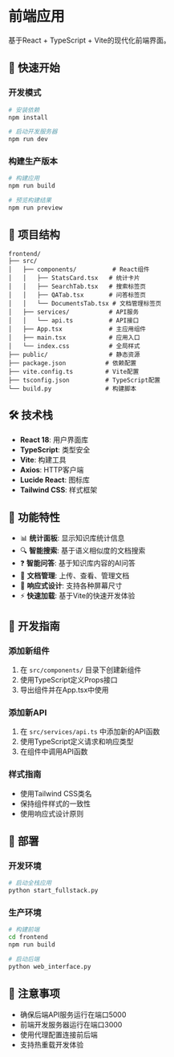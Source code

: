 # 前端应用

基于React + TypeScript + Vite的现代化前端界面。

## 🚀 快速开始

### 开发模式

```bash
# 安装依赖
npm install

# 启动开发服务器
npm run dev
```

### 构建生产版本

```bash
# 构建应用
npm run build

# 预览构建结果
npm run preview
```

## 📁 项目结构

```
frontend/
├── src/
│   ├── components/          # React组件
│   │   ├── StatsCard.tsx   # 统计卡片
│   │   ├── SearchTab.tsx   # 搜索标签页
│   │   ├── QATab.tsx       # 问答标签页
│   │   └── DocumentsTab.tsx # 文档管理标签页
│   ├── services/           # API服务
│   │   └── api.ts          # API接口
│   ├── App.tsx             # 主应用组件
│   ├── main.tsx            # 应用入口
│   └── index.css           # 全局样式
├── public/                 # 静态资源
├── package.json           # 依赖配置
├── vite.config.ts         # Vite配置
├── tsconfig.json          # TypeScript配置
└── build.py               # 构建脚本
```

## 🛠️ 技术栈

- **React 18**: 用户界面库
- **TypeScript**: 类型安全
- **Vite**: 构建工具
- **Axios**: HTTP客户端
- **Lucide React**: 图标库
- **Tailwind CSS**: 样式框架

## 🎨 功能特性

- 📊 **统计面板**: 显示知识库统计信息
- 🔍 **智能搜索**: 基于语义相似度的文档搜索
- ❓ **智能问答**: 基于知识库内容的AI问答
- 📄 **文档管理**: 上传、查看、管理文档
- 📱 **响应式设计**: 支持各种屏幕尺寸
- ⚡ **快速加载**: 基于Vite的快速开发体验

## 🔧 开发指南

### 添加新组件

1. 在 `src/components/` 目录下创建新组件
2. 使用TypeScript定义Props接口
3. 导出组件并在App.tsx中使用

### 添加新API

1. 在 `src/services/api.ts` 中添加新的API函数
2. 使用TypeScript定义请求和响应类型
3. 在组件中调用API函数

### 样式指南

- 使用Tailwind CSS类名
- 保持组件样式的一致性
- 使用响应式设计原则

## 🚀 部署

### 开发环境

```bash
# 启动全栈应用
python start_fullstack.py
```

### 生产环境

```bash
# 构建前端
cd frontend
npm run build

# 启动后端
python web_interface.py
```

## 📝 注意事项

- 确保后端API服务运行在端口5000
- 前端开发服务器运行在端口3000
- 使用代理配置连接前后端
- 支持热重载开发体验
